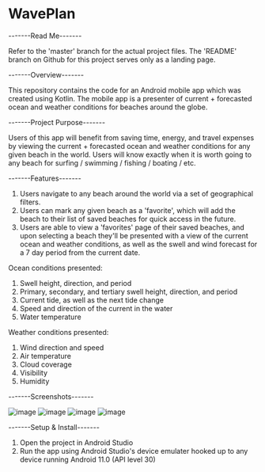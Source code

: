 # WavePlan
-------Read Me-------

Refer to the 'master' branch for the actual project files. The 'README' branch on Github for this project serves only as a landing page.

-------Overview-------

This repository contains the code for an Android mobile app which was created using Kotlin. The mobile app is a presenter of current + forecasted ocean and weather conditions for beaches around the globe.

-------Project Purpose-------

Users of this app will benefit from saving time, energy, and travel expenses by viewing the current + forecasted ocean and weather conditions for any given beach in the world. Users will know exactly when it is worth going to any beach for surfing / swimming / fishing / boating / etc. 

-------Features-------

1. Users navigate to any beach around the world via a set of geographical filters. 
2. Users can mark any given beach as a 'favorite', which will add the beach to their list of saved beaches for quick access in the future.
3. Users are able to view a 'favorites' page of their saved beaches, and upon selecting a beach they'll be presented with a view of the current ocean and weather conditions, as well as the swell and wind forecast for a 7 day period from the current date.

Ocean conditions presented:
1. Swell height, direction, and period
2. Primary, secondary, and tertiary swell height, direction, and period
3. Current tide, as well as the next tide change
4. Speed and direction of the current in the water
5. Water temperature

Weather conditions presented:
1. Wind direction and speed
2. Air temperature
3. Cloud coverage
4. Visibility
5. Humidity

-------Screenshots-------

![image](https://user-images.githubusercontent.com/108777490/177670298-f7dc8458-3004-4b50-860b-0507a970e6b2.png)
![image](https://user-images.githubusercontent.com/108777490/177670377-1cac3e65-366b-49b9-81ef-7eeb7c60059d.png)
![image](https://user-images.githubusercontent.com/108777490/177670434-ba7adb23-c2cd-4992-aca1-7735b59ca414.png)
![image](https://user-images.githubusercontent.com/108777490/177670618-4c35f3df-2682-407c-9d45-6ece45390708.png)

-------Setup & Install-------
1. Open the project in Android Studio
2. Run the app using Android Studio's device emulater hooked up to any device running Android 11.0 (API level 30)
